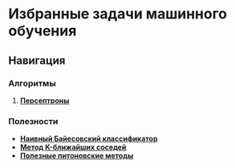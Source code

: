 # Избранные задачи машинного обучения

## Навигация

### Алгоритмы

1. [**Персептроны**](https://github.com/timattt/ML/blob/master/About/Perceptrons.md)

### Полезности

* [**Наивный Байесовский классификатор**](https://github.com/timattt/ML/blob/master/About/NaiveBayes.md)
* [**Метод K-ближайших соседей**](https://github.com/timattt/ML/blob/master/About/KNN.md)
* [**Полезные питоновские методы**](https://github.com/timattt/ML/blob/master/About/UsefulMethods.md)
